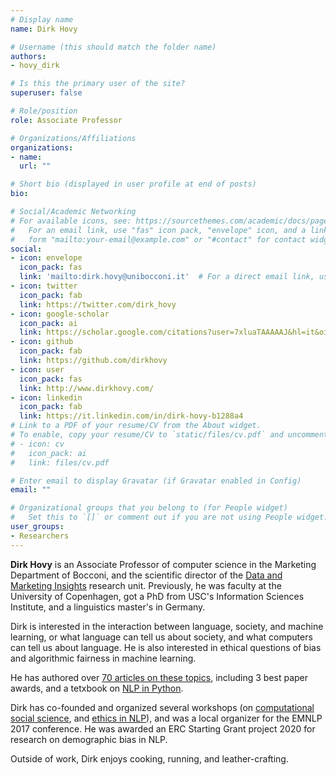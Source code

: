 ```yaml
---
# Display name
name: Dirk Hovy

# Username (this should match the folder name)
authors:
- hovy_dirk

# Is this the primary user of the site?
superuser: false

# Role/position
role: Associate Professor

# Organizations/Affiliations
organizations:
- name:
  url: ""

# Short bio (displayed in user profile at end of posts)
bio:

# Social/Academic Networking
# For available icons, see: https://sourcethemes.com/academic/docs/page-builder/#icons
#   For an email link, use "fas" icon pack, "envelope" icon, and a link in the
#   form "mailto:your-email@example.com" or "#contact" for contact widget.
social:
- icon: envelope
  icon_pack: fas
  link: 'mailto:dirk.hovy@unibocconi.it'  # For a direct email link, use "mailto:debora.nozza@unibocconi.it".
- icon: twitter
  icon_pack: fab
  link: https://twitter.com/dirk_hovy
- icon: google-scholar
  icon_pack: ai
  link: https://scholar.google.com/citations?user=7xluaTAAAAAJ&hl=it&oi=ao
- icon: github
  icon_pack: fab
  link: https://github.com/dirkhovy
- icon: user
  icon_pack: fas
  link: http://www.dirkhovy.com/
- icon: linkedin
  icon_pack: fab
  link: https://it.linkedin.com/in/dirk-hovy-b1288a4
# Link to a PDF of your resume/CV from the About widget.
# To enable, copy your resume/CV to `static/files/cv.pdf` and uncomment the lines below.
# - icon: cv
#   icon_pack: ai
#   link: files/cv.pdf

# Enter email to display Gravatar (if Gravatar enabled in Config)
email: ""

# Organizational groups that you belong to (for People widget)
#   Set this to `[]` or comment out if you are not using People widget.
user_groups:
- Researchers
---
```


**Dirk Hovy** is an Associate Professor of computer science in the Marketing Department of Bocconi, and the scientific director of the [Data and Marketing Insights](www.dmi.unibocconi.eu/) research unit. Previously, he was faculty at the University of Copenhagen, got a PhD from USC's Information Sciences Institute, and a linguistics master's in Germany.

Dirk is interested in the interaction between language, society, and machine learning, or what language can tell us about society, and what computers can tell us about language. He is also interested in ethical questions of bias and algorithmic fairness in machine learning.

He has authored over [70 articles on these topics](https://scholar.google.com/citations?user=7xluaTAAAAAJ&hl=it&oi=ao), including 3 best paper awards, and a tetxbook on [NLP in Python](https://www.cambridge.org/core/elements/text-analysis-in-python-for-social-scientists/BFAB0A3604C7E29F6198EA2F7941DFF3).

Dirk has co-founded and organized several workshops (on [computational social science](https://sites.google.com/site/nlpandcss/), and [ethics in NLP](http://ethicsinnlp.com/)), and was a local organizer for the EMNLP 2017 conference.
He was awarded an ERC Starting Grant project 2020 for research on demographic bias in NLP.

Outside of work, Dirk enjoys cooking, running, and leather-crafting.
